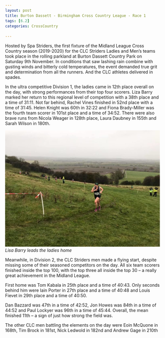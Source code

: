 ```yaml
---
layout: post
title: Burton Dassett - Birmingham Cross Country League - Race 1
tags: [6.2]
categories: CrossCountry

---
```


Hosted by Spa Striders, the first fixture of the Midland League Cross Country season (2019-2020) for the CLC Striders Ladies and Men’s teams took place in the rolling parkland at Burton Dassett Country Park on Saturday 9th November. In conditions that saw lashing rain combine with gusting winds and bitterly cold temperatures, the event demanded true grit and determination from all the runners. And the CLC athletes delivered in spades.

In the ultra competitive Division 1, the ladies came in 12th place overall on the day, with strong performances from their top four scorers. Liza Barry marked her return to this regional level of competition with a 38th place and a time of 31:11. Not far behind, Rachel Vines finished in 52nd place with a time of 31:45. Helen Knight was 60th in 32:22 and Fiona Brady-Miller was the fourth team scorer in 101st place and a time of 34:52. There were also brave runs from Nicola Weager in 128th place, Laura Daubney in 155th and Sarah Wilson in 180th.

![Photo depicts Liza Barry running cross country in CLC Stirders kit](/assets/img/Liza-Barry-9.11.19-768x576.jpg)
<br/>_Lisa Barry leads the ladies home_

Meanwhile, in Division 2, the CLC Striders men made a flying start, despite missing some of their seasoned competitors on the day. All six team scorers finished inside the top 100, with the top three all inside the top 30 – a really great achievement in the Midland League. 

First home was Tom Kabala in 25th place and a time of 40:43. Only seconds behind him were Iain Porter in 27th place and a time of 40:48 and Louis Fievet in 29th place and a time of 40:50.

Dan Bazzard was 47th in a time of 42:52, Jon Howes was 84th in a time of 44:52 and Paul Lockyer was 96th in a time of 45:44. Overall, the mean finished 11th – a sign of just how strong the field was.

The other CLC men battling the elements on the day were Eoin McQuone in 168th, Tim Brock in 181st, Nick Ledwold in 182nd and Andrew Gage in 210th
